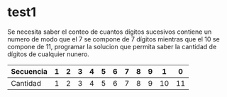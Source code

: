 # test1
Se necesita saber el conteo de cuantos dígitos sucesivos contiene un numero de modo que el 7 se compone de 7 dígitos mientras que el 10 se compone de 11, programar la solucion que permita saber la cantidad de dígitos de cualquier nunero.


|Secuencia | 1 | 2 | 3 | 4 | 5 | 6 | 7 | 8 | 9 | 1  | 0  |
|----------|---|---|---|---|---|---|---|---|---|----|----|
|Cantidad  | 1 | 2 | 3 | 4 | 5 | 6 | 7 | 8 | 9 | 10 | 11 |